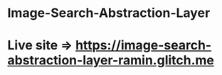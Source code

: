 # Image-Search-Abstraction-Layer
# Live site => https://image-search-abstraction-layer-ramin.glitch.me
